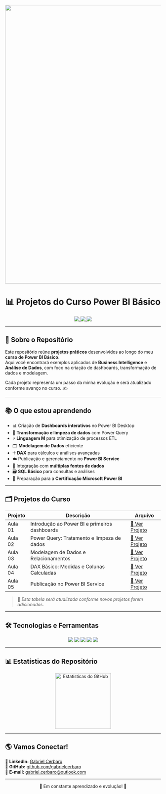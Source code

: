 <!-- Banner Personalizado -->
<p align="center">
  <img src="Power BI Básico" width="900px" fontstyle="cursive">
</p>

<h1 align="center">📊 Projetos do Curso Power BI Básico</h1>

<p align="center">
  <a href="https://powerbi.microsoft.com/">
    <img src="https://img.shields.io/badge/Power%20BI-Data%20Analytics-yellow?style=for-the-badge&logo=powerbi&logoColor=black">
  </a>
  <a href="https://github.com/gabrielcerbaro/PowerBiBasico">
    <img src="https://img.shields.io/badge/Status-Em%20Andamento-blue?style=for-the-badge">
  </a>
  <a href="https://linkedin.com/in/gabriel-cerbaro-4703b4239/">
    <img src="https://img.shields.io/badge/LinkedIn-Conectar-blue?style=for-the-badge&logo=linkedin">
  </a>
</p>

---

## 🚀 Sobre o Repositório
Este repositório reúne **projetos práticos** desenvolvidos ao longo do meu **curso de Power BI Básico**.  
Aqui você encontrará exemplos aplicados de **Business Intelligence** e **Análise de Dados**, com foco na criação de dashboards, transformação de dados e modelagem.

Cada projeto representa um passo da minha evolução e será atualizado conforme avanço no curso. ✍️

---

## 📚 O que estou aprendendo
- 📊 Criação de **Dashboards interativos** no Power BI Desktop  
- 🔄 **Transformação e limpeza de dados** com Power Query  
- ⚡ **Linguagem M** para otimização de processos ETL  
- 🗂️ **Modelagem de Dados** eficiente  
- ➕ **DAX** para cálculos e análises avançadas  
- ☁️ Publicação e gerenciamento no **Power BI Service**  
- 🔗 Integração com **múltiplas fontes de dados**  
- 🗃️ **SQL Básico** para consultas e análises  
- 🎯 Preparação para a **Certificação Microsoft Power BI**

---

## 🗂️ Projetos do Curso
| **Projeto** | **Descrição** | **Arquivo** |
|------------|---------------|-------------|
| Aula 01 | Introdução ao Power BI e primeiros dashboards | [🔗 Ver Projeto](./aula01.pbix) |
| Aula 02 | Power Query: Tratamento e limpeza de dados | [🔗 Ver Projeto](./aula02.pbix) |
| Aula 03 | Modelagem de Dados e Relacionamentos | [🔗 Ver Projeto](./aula03.pbix) |
| Aula 04 | DAX Básico: Medidas e Colunas Calculadas | [🔗 Ver Projeto](./aula04.pbix) |
| Aula 05 | Publicação no Power BI Service | [🔗 Ver Projeto](./aula05.pbix) |

> 📌 *Esta tabela será atualizada conforme novos projetos forem adicionados.*

---

## 🛠️ Tecnologias e Ferramentas
<p align="center">
  <img src="https://img.shields.io/badge/-Power%20BI-ffd700?style=for-the-badge&logo=powerbi&logoColor=black" />
  <img src="https://img.shields.io/badge/-Power%20Query-006400?style=for-the-badge" />
  <img src="https://img.shields.io/badge/-DAX-0078D4?style=for-the-badge" />
  <img src="https://img.shields.io/badge/-SQL-4B8BBE?style=for-the-badge&logo=postgresql&logoColor=white" />
  <img src="https://img.shields.io/badge/-Excel-217346?style=for-the-badge&logo=microsoft-excel&logoColor=white" />
</p>

---

## 📊 Estatísticas do Repositório

<p align="center">
  <!-- Estatísticas Gerais -->
  <img height="180em" src="https://github-readme-stats.vercel.app/api?username=gabrielcerbaro&show_icons=true&theme=vision-friendly-dark&include_all_commits=true&count_private=true" alt="Estatísticas do GitHub" />
</p>

---

## 🌎 Vamos Conectar!
💼 **LinkedIn:** [Gabriel Cerbaro](https://www.linkedin.com/in/gabriel-cerbaro-4703b4239/)  
📌 **GitHub:** [github.com/gabrielcerbaro](https://github.com/gabrielcerbaro)  
📧 **E-mail:** gabriel.cerbaro@outlook.com  

---
<p align="center">🚀 Em constante aprendizado e evolução! 🚀</p>

